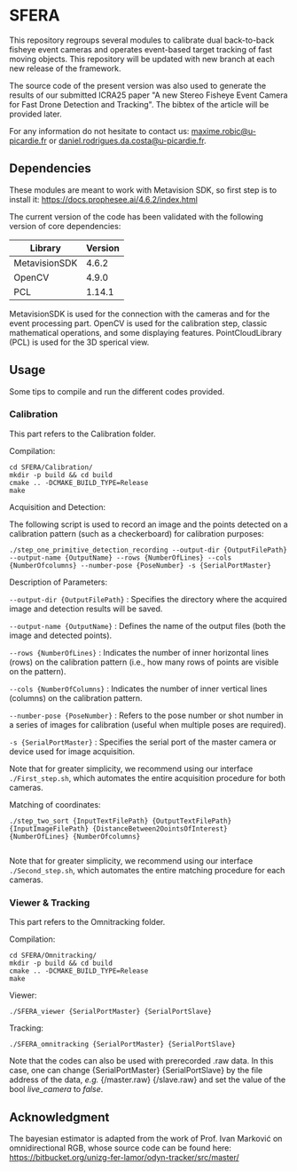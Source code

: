 # SFERA

This repository regroups several modules to calibrate dual back-to-back fisheye event cameras and operates event-based target tracking of fast moving objects. This repository will be updated with new branch at each new release of the framework.

The source code of the present version was also used to generate the results of our submitted ICRA25 paper "A new Stereo Fisheye Event Camera for Fast Drone Detection and Tracking". The bibtex of the article will be provided later.

For any information do not hesitate to contact us: maxime.robic@u-picardie.fr or daniel.rodrigues.da.costa@u-picardie.fr.

## Dependencies

These modules are meant to work with Metavision SDK, so first step is to install it: https://docs.prophesee.ai/4.6.2/index.html

The current version of the code has been validated with the following version of core dependencies:

| Library       | Version       |
| ------------- | ------------- |
| MetavisionSDK | 4.6.2         |
| OpenCV        | 4.9.0         |
| PCL           | 1.14.1        |

MetavisionSDK is used for the connection with the cameras and for the event processing part. 
OpenCV is used for the calibration step, classic mathematical operations, and some displaying features. 
PointCloudLibrary (PCL) is used for the 3D sperical view. 

## Usage
Some tips to compile and run the different codes provided.

### Calibration
This part refers to the Calibration folder.

Compilation:

```
cd SFERA/Calibration/
mkdir -p build && cd build
cmake .. -DCMAKE_BUILD_TYPE=Release
make
```

Acquisition and Detection:

The following script is used to record an image and the points detected on a calibration pattern (such as a checkerboard) for calibration purposes:
```
./step_one_primitive_detection_recording --output-dir {OutputFilePath} --output-name {OutputName} --rows {NumberOfLines} --cols {NumberOfcolumns} --number-pose {PoseNumber} -s {SerialPortMaster} 

```
Description of Parameters:

`--output-dir {OutputFilePath}` : Specifies the directory where the acquired image and detection results will be saved.

`--output-name {OutputName}` : Defines the name of the output files (both the image and detected points).

`--rows {NumberOfLines}` : Indicates the number of inner horizontal lines (rows) on the calibration pattern (i.e., how many rows of points are visible on the pattern).

`--cols {NumberOfColumns}` : Indicates the number of inner vertical lines (columns) on the calibration pattern.

`--number-pose {PoseNumber}` : Refers to the pose number or shot number in a series of images for calibration (useful when multiple poses are required).

`-s {SerialPortMaster}` : Specifies the serial port of the master camera or device used for image acquisition.

Note that for greater simplicity, we recommend using our interface `./First_step.sh`, which automates the entire acquisition procedure for both cameras.

Matching of coordinates:
```
./step_two_sort {InputTextFilePath} {OutputTextFilePath} {InputImageFilePath} {DistanceBetween2OointsOfInterest} {NumberOfLines} {NumberOfcolumns}
	
```
Note that for greater simplicity, we recommend using our interface `./Second_step.sh`, which automates the entire matching procedure for each cameras.

### Viewer & Tracking
This part refers to the Omnitracking folder.

Compilation:

```
cd SFERA/Omnitracking/
mkdir -p build && cd build
cmake .. -DCMAKE_BUILD_TYPE=Release
make
```

Viewer:

```
./SFERA_viewer {SerialPortMaster} {SerialPortSlave}

```
Tracking:
```
./SFERA_omnitracking {SerialPortMaster} {SerialPortSlave}
```
Note that the codes can also be used with prerecorded .raw data. In this case, one can change {SerialPortMaster} {SerialPortSlave} by the file address of the data, *e.g.* {/master.raw} {/slave.raw} and set the value of the bool *live_camera* to *false*.

## Acknowledgment
The bayesian estimator is adapted from the work of Prof. Ivan Marković on omnidirectional RGB, whose source code can be found here: https://bitbucket.org/unizg-fer-lamor/odyn-tracker/src/master/
